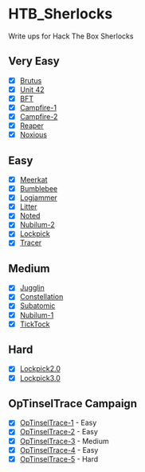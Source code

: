 # HTB_Sherlocks
Write ups for Hack The Box Sherlocks

## Very Easy
- [x] [Brutus](./challenges/brutus/)
- [x] [Unit 42](./challenges/unit42/)
- [x] [BFT](./challenges/BFT/)
- [x] [Campfire-1](./challenges/campfire_1)
- [x] [Campfire-2](./challenges/campfire_2)
- [x] [Reaper](./challenges/reaper/)
- [x] [Noxious](./challenges/noxious/)

## Easy
- [x] [Meerkat](./challenges/meerkat/)
- [x] [Bumblebee](./challenges/bumblebee/)
- [x] [Logjammer](./challenges/logjammer/)
- [x] [Litter](./challenges/litter/)
- [x] [Noted](./challenges/noted/)
- [x] [Nubilum-2](./challenges/nubilum_2/)
- [x] [Lockpick](./challenges/lockpick/)
- [x] [Tracer](./challenges/tracer/)

## Medium
- [x] [Jugglin](./challenges/jugglin/)
- [x] [Constellation](./challenges/constellation/)
- [x] [Subatomic](./challenges/subatomic/)
- [x] [Nubilum-1](./challenges/nubilum_1/)
- [x] [TickTock](./challenges/ticktock/)

## Hard
- [x] [Lockpick2.0](./challenges/lockpick2/)
- [x] [Lockpick3.0](./challenges/lockpick3/)

## OpTinselTrace Campaign
- [x] [OpTinselTrace-1](./challenges/optinseltrace_1) - Easy
- [x] [OpTinselTrace-2](./challenges/optinseltrace_2) - Easy
- [x] [OpTinselTrace-3](./challenges/optinseltrace_3) - Medium
- [x] [OpTinselTrace-4](./challenges/optinseltrace_4) - Easy
- [x] [OpTinselTrace-5](./challenges/optinseltrace_5) - Hard